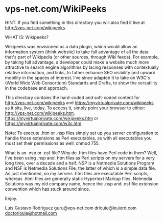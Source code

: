 # vps-net.com/WikiPeeks

HINT: If you find something in this directory you will also find it live at http://vps-net.com/wikipeeks. 

WHAT IS: Wikipeeks?

Wikipeeks was envisioned as a data plugin, which would allow an information system (think website) to take full advantage of all the data that's part of Wikipedia (or other sources, through Wiki feeds). For example, by taking full advantage, a developer could make a website much more attractive to search engine algorithms by lacing responses with contextually relative information, and links, to futher enhance SEO visibility and upward mobility in the spaces of interest. I've since adapted it to take on W3C's (World Wide Web Consortium) Standards and Drafts, to show the versatility in the codebase and approach.

This directory contains the hard-coded and soft-coded content for http://vps-net.com/wikipeeks and https://myvirtualprivate.com/wikipeeks as it sits, live, today. To access it, simply point your browser to either: http://vps-net.com/wikipeeks.htm, https://myvirtualprivate.com/wikipeeks.htm or https://myvirtualprivate.com/w3c.htm.

Note: To execute .htm or .nsp files simply set up you server configuration to handle those extensions as Perl executables, as with all executables you must set their permissions as well: chmod 755.

What is an .nsp or .nsf file? Why do .htm files have Perl code in them? Well, I've been using .nsp and. htm files as Perl scripts on my servers for a very long time, over a decade and a half. NSP is a Netmedia Solutions Program and NSF is Netmedia Solutions File, the latter of which is a simple data file. As just mentioned, on my servers .htm files are executable Perl scripts, whereas .html files are generally static Hypertext Markup files. Netmedia Solutions was my old company name, hence the .nsp and .nsf file extension convention which has stuck around since.

Enjoy.

Luis Gustavo Rodriguez
guru@vps-net.com
drlouie@louierd.com
doctorlouie@hotmail.com

